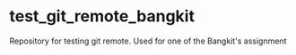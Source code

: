 # test_git_remote_bangkit
Repository for testing git remote. Used for one of the Bangkit's assignment
